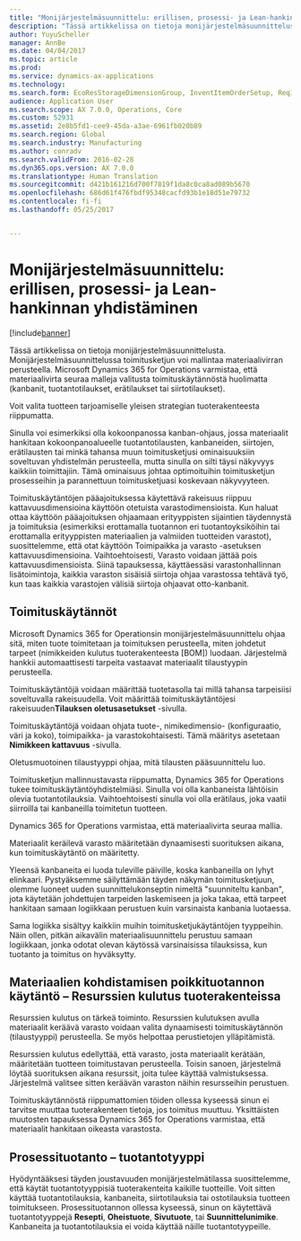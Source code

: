 ```yaml
---
title: "Monijärjestelmäsuunnittelu: erillisen, prosessi- ja Lean-hankinnan yhdistäminen"
description: "Tässä artikkelissa on tietoja monijärjestelmäsuunnittelusta. Monijärjestelmäsuunnittelussa toimitusketjun voi mallintaa materiaalivirran perusteella. Microsoft Dynamics 365 for Operations varmistaa, että materiaalivirta seuraa malleja valitusta toimituskäytännöstä huolimatta (kanbanit, tuotantotilaukset, erätilaukset tai siirtotilaukset)."
author: YuyuScheller
manager: AnnBe
ms.date: 04/04/2017
ms.topic: article
ms.prod: 
ms.service: dynamics-ax-applications
ms.technology: 
ms.search.form: EcoResStorageDimensionGroup, InventItemOrderSetup, ReqItemTable
audience: Application User
ms.search.scope: AX 7.0.0, Operations, Core
ms.custom: 52931
ms.assetid: 2e8b5fd1-cee9-45da-a3ae-6961fb020b89
ms.search.region: Global
ms.search.industry: Manufacturing
ms.author: conradv
ms.search.validFrom: 2016-02-28
ms.dyn365.ops.version: AX 7.0.0
ms.translationtype: Human Translation
ms.sourcegitcommit: d421b161216d700f7819f1da8c0ca8ad089b5670
ms.openlocfilehash: 686d61f476fbdf95348cacfd93b1e18d51e79732
ms.contentlocale: fi-fi
ms.lasthandoff: 05/25/2017


---
```


# <a name="mixed-mode-planning---combine-discrete-process-and-lean-sourcing"></a>Monijärjestelmäsuunnittelu: erillisen, prosessi- ja Lean-hankinnan yhdistäminen

[!include[banner](../includes/banner.md)]


Tässä artikkelissa on tietoja monijärjestelmäsuunnittelusta. Monijärjestelmäsuunnittelussa toimitusketjun voi mallintaa materiaalivirran perusteella. Microsoft Dynamics 365 for Operations varmistaa, että materiaalivirta seuraa malleja valitusta toimituskäytännöstä huolimatta (kanbanit, tuotantotilaukset, erätilaukset tai siirtotilaukset). 

Voit valita tuotteen tarjoamiselle yleisen strategian tuoterakenteesta riippumatta.  

Sinulla voi esimerkiksi olla kokoonpanossa kanban-ohjaus, jossa materiaalit hankitaan kokoonpanoalueelle tuotantotilausten, kanbaneiden, siirtojen, erätilausten tai minkä tahansa muun toimitusketjusi ominaisuuksiin soveltuvan yhdistelmän perusteella, mutta sinulla on silti täysi näkyvyys kaikkiin toimittajiin. Tämä ominaisuus johtaa optimoituihin toimitusketjun prosesseihin ja parannettuun toimitusketjuasi koskevaan näkyvyyteen.  

Toimituskäytäntöjen pääajoituksessa käytettävä rakeisuus riippuu kattavuusdimensioina käyttöön otetuista varastodimensioista. Kun haluat ottaa käyttöön pääajoituksen ohjaamaan erityyppisten sijaintien täydennystä ja toimituksia (esimerkiksi erottamalla tuotannon eri tuotantoyksiköihin tai erottamalla erityyppisten materiaalien ja valmiiden tuotteiden varastot), suosittelemme, että otat käyttöön Toimipaikka ja varasto -asetuksen kattavuusdimensioina. Vaihtoehtoisesti, Varasto voidaan jättää pois kattavuusdimensioista. Siinä tapauksessa, käyttäessäsi varastonhallinnan lisätoimintoja, kaikkia varaston sisäisiä siirtoja ohjaa varastossa tehtävä työ, kun taas kaikkia varastojen välisiä siirtoja ohjaavat otto-kanbanit.

## <a name="supply-policies"></a>Toimituskäytännöt
Microsoft Dynamics 365 for Operationsin monijärjestelmäsuunnittelu ohjaa sitä, miten tuote toimitetaan ja toimituksen perusteella, miten johdetut tarpeet (nimikkeiden kulutus tuoterakenteesta \[BOM\]) luodaan. Järjestelmä hankkii automaattisesti tarpeita vastaavat materiaalit tilaustyypin perusteella.  

Toimituskäytäntöjä voidaan määrittää tuotetasolla tai millä tahansa tarpeisiisi soveltuvalla rakeisuudella. Voit määrittää toimituskäytäntöjesi rakeisuuden**Tilauksen oletusasetukset** -sivulla.  

Toimituskäytäntöjä voidaan ohjata tuote-, nimikedimensio- (konfiguraatio, väri ja koko), toimipaikka- ja varastokohtaisesti. Tämä määritys asetetaan **Nimikkeen kattavuus** -sivulla.  

Oletusmuotoinen tilaustyyppi ohjaa, mitä tilausten pääsuunnittelu luo.  

Toimitusketjun mallinnustavasta riippumatta, Dynamics 365 for Operations tukee toimituskäytäntöyhdistelmiäsi. Sinulla voi olla kanbaneista lähtöisin olevia tuotantotilauksia. Vaihtoehtoisesti sinulla voi olla erätilaus, joka vaatii siirroilla tai kanbaneilla toimitetun tuotteen.  

Dynamics 365 for Operations varmistaa, että materiaalivirta seuraa mallia.  

Materiaalit keräilevä varasto määritetään dynaamisesti suorituksen aikana, kun toimituskäytäntö on määritetty.  

Yleensä kanbaneita ei luoda tuleville päiville, koska kanbaneilla on lyhyt elinkaari. Pystyäksemme säilyttämään täyden näkymän toimitusketjuun, olemme luoneet uuden suunnittelukonseptin nimeltä "suunniteltu kanban", jota käytetään johdettujen tarpeiden laskemiseen ja joka takaa, että tarpeet hankitaan samaan logiikkaan perustuen kuin varsinaista kanbania luotaessa.  

Sama logiikka sisältyy kaikkiin muihin toimitusketjukäytäntöjen tyyppeihin. Näin ollen, pitkän aikavälin materiaalisuunnittelu perustuu samaan logiikkaan, jonka odotat olevan käytössä varsinaisissa tilauksissa, kun tuotanto ja toimitus on hyväksytty.

## <a name="materials-allocation-crosssupply-policy--resource-consumption-on-boms"></a>Materiaalien kohdistamisen poikkituotannon käytäntö – Resurssien kulutus tuoterakenteissa
Resurssien kulutus on tärkeä toiminto. Resurssien kulutuksen avulla materiaalit keräävä varasto voidaan valita dynaamisesti toimituskäytännön (tilaustyyppi) perusteella. Se myös helpottaa perustietojen ylläpitämistä.  

Resurssien kulutus edellyttää, että varasto, josta materiaalit kerätään, määritetään tuotteen toimitustavan perusteella. Toisin sanoen, järjestelmä löytää suorituksen aikana resurssit, joita tulee käyttää valmistuksessa. Järjestelmä valitsee sitten keräävän varaston näihin resursseihin perustuen.  

Toimituskäytännöstä riippumattomien töiden ollessa kyseessä sinun ei tarvitse muuttaa tuoterakenteen tietoja, jos toimitus muuttuu. Yksittäisten muutosten tapauksessa Dynamics 365 for Operations varmistaa, että materiaalit hankitaan oikeasta varastosta.

## <a name="process-manufacturing--the-production-type"></a>Prosessituotanto – tuotantotyyppi
Hyödyntääksesi täyden joustavuuden monijärjestelmätilassa suosittelemme, että käytät tuotantotyyppisiä tuoterakenteita kaikille tuotteille. Voit sitten käyttää tuotantotilauksia, kanbaneita, siirtotilauksia tai ostotilauksia tuotteen toimitukseen. Prosessituotannon ollessa kyseessä, sinun on käytettävä tuotantotyyppejä **Resepti**, **Oheistuote**, **Sivutuote**, tai **Suunnittelunimike**. Kanbaneita ja tuotantotilauksia ei voida käyttää näille tuotantotyypeille.




